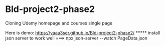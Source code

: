 # Bld-project2-phase2
Cloning Udemy homepage and courses single page

Here is demo: https://yaaa3ser.github.io/Bld-project2-phase2/
***** install json server to work well ===> npx json-server --watch PageData.json
